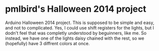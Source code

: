 pmlbird's Halloween 2014 project
========
Arduino Halloween 2014 project.
This is supposed to be simple and easy, and not to complicated. Yes, I could use shift registers for the lights, but I dodn't feel that was completly understood by beguinners, like me. So instead, we have one of the lights daisy chained with the rest, so we (hopefully) have 3 diffrent colors at once.

